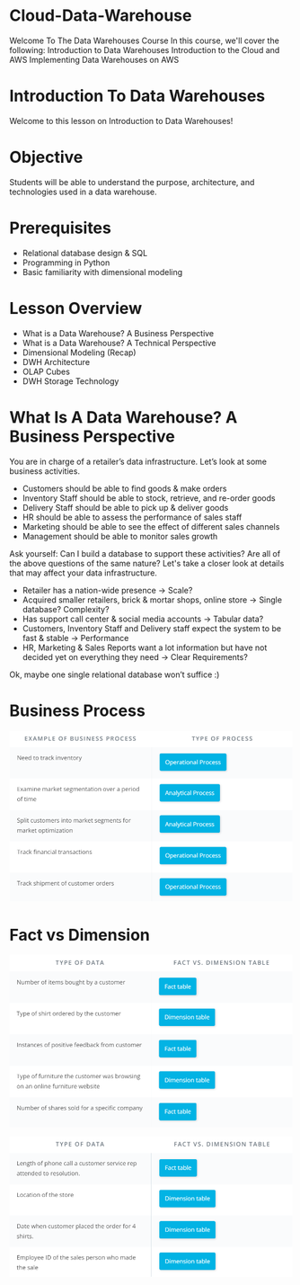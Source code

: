 # Cloud-Data-Warehouse
Welcome To The Data Warehouses Course In this course, we'll cover the following:  Introduction to Data Warehouses Introduction to the Cloud and AWS Implementing Data Warehouses on AWS

# Introduction To Data Warehouses
Welcome to this lesson on Introduction to Data Warehouses!

# Objective
Students will be able to understand the purpose, architecture, and technologies used in a data warehouse.

# Prerequisites
- Relational database design & SQL
- Programming in Python
- Basic familiarity with dimensional modeling

# Lesson Overview
- What is a Data Warehouse? A Business Perspective
- What is a Data Warehouse? A Technical Perspective
- Dimensional Modeling (Recap)
- DWH Architecture
- OLAP Cubes
- DWH Storage Technology

# What Is A Data Warehouse? A Business Perspective
You are in charge of a retailer’s data infrastructure. Let’s look at some business activities.

- Customers should be able to find goods & make orders
- Inventory Staff should be able to stock, retrieve, and re-order goods
- Delivery Staff should be able to pick up & deliver goods
- HR should be able to assess the performance of sales staff
- Marketing should be able to see the effect of different sales channels
- Management should be able to monitor sales growth

Ask yourself: Can I build a database to support these activities? Are all of the above questions of the same nature?
Let's take a closer look at details that may affect your data infrastructure.

- Retailer has a nation-wide presence → Scale?
- Acquired smaller retailers, brick & mortar shops, online store → Single database? Complexity?
- Has support call center & social media accounts → Tabular data?
- Customers, Inventory Staff and Delivery staff expect the system to be fast & stable → Performance
- HR, Marketing & Sales Reports want a lot information but have not decided yet on everything they need → Clear Requirements?

Ok, maybe one single relational database won’t suffice :)

# Business Process
![Business Process](/Images/Business-Process.png)

# Fact vs Dimension

![Fact-Dimension](/Images/Fact-Dimension.png)

![Fact-Dimension](/Images/Fact-Dimension2.png)

